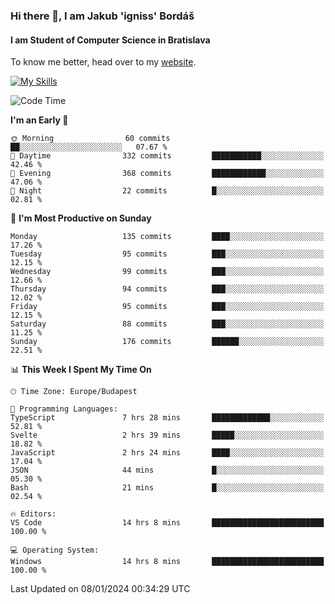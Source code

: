 ### Hi there 👋, I am Jakub 'igniss' Bordáš

#### I am Student of Computer Science in Bratislava
To know me better, head over to my [website](https://bordas.sk).

[![My Skills](https://skillicons.dev/icons?i=js,html,css,figma,svelte,java,kotlin,python,postgresql,typescript,nest,nodejs)](https://bordas.sk)


<!--START_SECTION:waka-->
![Code Time](http://img.shields.io/badge/Code%20Time-1%2C336%20hrs%2030%20mins-blue)

**I'm an Early 🐤** 

```text
🌞 Morning                60 commits          ██░░░░░░░░░░░░░░░░░░░░░░░   07.67 % 
🌆 Daytime                332 commits         ███████████░░░░░░░░░░░░░░   42.46 % 
🌃 Evening                368 commits         ████████████░░░░░░░░░░░░░   47.06 % 
🌙 Night                  22 commits          █░░░░░░░░░░░░░░░░░░░░░░░░   02.81 % 
```
📅 **I'm Most Productive on Sunday** 

```text
Monday                   135 commits         ████░░░░░░░░░░░░░░░░░░░░░   17.26 % 
Tuesday                  95 commits          ███░░░░░░░░░░░░░░░░░░░░░░   12.15 % 
Wednesday                99 commits          ███░░░░░░░░░░░░░░░░░░░░░░   12.66 % 
Thursday                 94 commits          ███░░░░░░░░░░░░░░░░░░░░░░   12.02 % 
Friday                   95 commits          ███░░░░░░░░░░░░░░░░░░░░░░   12.15 % 
Saturday                 88 commits          ███░░░░░░░░░░░░░░░░░░░░░░   11.25 % 
Sunday                   176 commits         ██████░░░░░░░░░░░░░░░░░░░   22.51 % 
```


📊 **This Week I Spent My Time On** 

```text
🕑︎ Time Zone: Europe/Budapest

💬 Programming Languages: 
TypeScript               7 hrs 28 mins       █████████████░░░░░░░░░░░░   52.81 % 
Svelte                   2 hrs 39 mins       █████░░░░░░░░░░░░░░░░░░░░   18.82 % 
JavaScript               2 hrs 24 mins       ████░░░░░░░░░░░░░░░░░░░░░   17.04 % 
JSON                     44 mins             █░░░░░░░░░░░░░░░░░░░░░░░░   05.30 % 
Bash                     21 mins             █░░░░░░░░░░░░░░░░░░░░░░░░   02.54 % 

🔥 Editors: 
VS Code                  14 hrs 8 mins       █████████████████████████   100.00 % 

💻 Operating System: 
Windows                  14 hrs 8 mins       █████████████████████████   100.00 % 
```


 Last Updated on 08/01/2024 00:34:29 UTC
<!--END_SECTION:waka-->
